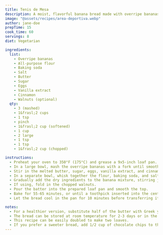 ```yaml
---
title: Tenis de Mesa
description: A moist, flavorful banana bread made with overripe bananas, perfect for breakfast or a snack.
image: "@assets/recipes/area-deportiva.webp"
author: jane-doe
prepTime: 15
cook_time: 60
servings: 8
diet: Vegetarian

ingredients:
  list:
    - Overripe bananas
    - All-purpose flour
    - Baking soda
    - Salt
    - Butter
    - Sugar
    - Eggs
    - Vanilla extract
    - Cinnamon
    - Walnuts (optional)
  qty:
    - 3 (mashed)
    - 1&frasl;2 cups
    - 1 tsp
    - pinch
    - 1&frasl;2 cup (softened)
    - 1 cup
    - 2 large
    - 1 tsp
    - 1 tsp
    - 1&frasl;2 cup (chopped)

instructions:
  - Preheat your oven to 350°F (175°C) and grease a 9x5-inch loaf pan.
  - In a large bowl, mash the overripe bananas with a fork until smooth.
  - Stir in the melted butter, sugar, eggs, vanilla extract, and cinnamon.
  - In a separate bowl, whisk together the flour, baking soda, and salt.
  - Gradually add the dry ingredients to the banana mixture, stirring just until combined.
  - If using, fold in the chopped walnuts.
  - Pour the batter into the prepared loaf pan and smooth the top.
  - Bake for 55-65 minutes, or until a toothpick inserted into the center comes out clean.
  - Let the bread cool in the pan for 10 minutes before transferring it to a wire rack to cool completely.

notes:
  - For a healthier version, substitute half of the butter with Greek yogurt or applesauce.
  - The bread can be stored at room temperature for 2-3 days or in the fridge for up to a week.
  - This recipe can be easily doubled to make two loaves.
  - If you prefer a sweeter bread, add 1/2 cup of chocolate chips to the batter.
---
```

